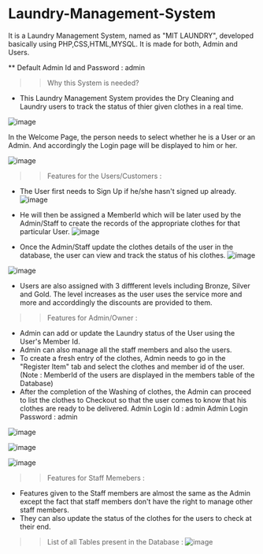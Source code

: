 # Laundry-Management-System
It is a Laundry Management System, named as "MIT LAUNDRY", developed basically using PHP,CSS,HTML,MYSQL.
It is made for both, Admin and Users.

** Default Admin Id and Password : admin

>> Why this System is needed?
- This Laundry Management System provides the Dry Cleaning and Laundry users to track the status of thier given clothes in a real time.

![image](https://user-images.githubusercontent.com/98415036/168942905-4d6353d2-f042-46a0-bdb6-95aa097fbab8.png)

In the Welcome Page, the person needs to select whether he is a User or an Admin. And accordingly the Login page will be displayed to him or her.

![image](https://user-images.githubusercontent.com/98415036/168943576-19d5d09f-2992-4d38-9227-c5f438c4fec2.png)

>> Features for the Users/Customers : 
- The User first needs to Sign Up if he/she hasn't signed up already.
![image](https://user-images.githubusercontent.com/98415036/168944879-1bf4e4fb-e64a-4427-b011-ac734138d46b.png)

- He will then be assigned a MemberId which will be later used by the Admin/Staff to create the records of the appropriate clothes for that particular User. 
![image](https://user-images.githubusercontent.com/98415036/168945195-f83a6b29-40c6-462a-a149-95344343ccbb.png)

- Once the Admin/Staff update the clothes details of the user in the database, the user can view and track the status of his clothes.
![image](https://user-images.githubusercontent.com/98415036/168945575-673d1acc-5386-4c43-8665-1af01a7c6441.png)

![image](https://user-images.githubusercontent.com/98415036/168945654-8fac42b8-db34-47b6-b250-80bc54e2ed3c.png)

- Users are also assigned with 3 diffferent levels including Bronze, Silver and Gold. The level increases as the user uses the service more and more and accorddingly the discounts are provided to them. 

>> Features for Admin/Owner :
- Admin can add or update the Laundry status of the User using the User's Member Id.
- Admin can also manage all the staff members and also the users.
- To create a fresh entry of the clothes, Admin needs to go in the "Register Item" tab and select the clothes and member id of the user. 
(Note : MemberId of the users are displayed in the members table of the Database)
- After the completion of the Washing of clothes, the Admin can proceed to list the clothes to Checkout so that the user comes to know that his clothes are ready to be delivered.
Admin Login Id : admin
Admin Login Password : admin

![image](https://user-images.githubusercontent.com/98415036/168944156-d5bcb042-87d0-4008-8f6d-27e9a549e49a.png)


![image](https://user-images.githubusercontent.com/98415036/168943913-fb6c2e1e-b134-40a5-8c28-7403e8b1c7f2.png)

![image](https://user-images.githubusercontent.com/98415036/168944393-6416a498-50ba-45c3-9022-468ae6291a11.png)


>> Features for Staff Memebers :
- Features given to the Staff members are almost the same as the Admin except the fact that staff members don't have the right to manage other staff members.
- They can also update the status of the clothes for the users to check at their end.


>> List of all Tables present in the Database :
![image](https://user-images.githubusercontent.com/98415036/168947024-2d04ff32-4883-4165-9006-823c23e1ea4f.png)



